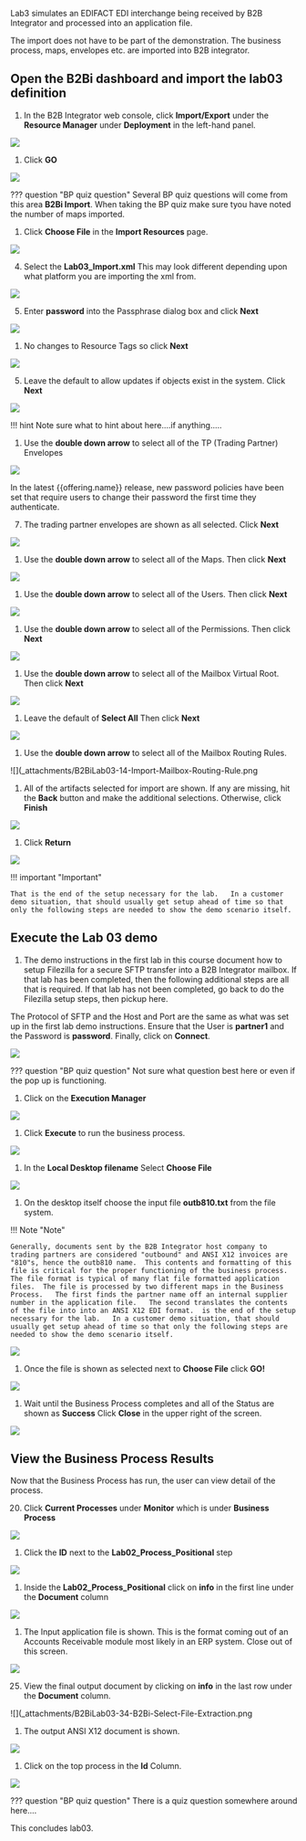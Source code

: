 Lab3 simulates an EDIFACT EDI interchange being received by B2B Integrator and processed into an application file.

The import does not have to be part of the demonstration.   The business process, maps,  envelopes etc. are imported into B2B integrator.  

## Open the B2Bi dashboard and import the lab03 definition

1. In the B2B Integrator web console, click **Import/Export** under the **Resource Manager** under **Deployment** in the left-hand panel.

![](_attachments/B2BiLab03-01-Go-To-Import.png)

1. Click **GO** 
   
![](_attachments/B2BiLab03-02-Select-Go-To-Import.png)

??? question "BP quiz question"
    Several BP quiz questions will come from this area **B2Bi Import**. When taking the BP quiz make sure tyou have noted the number of maps imported.

1. Click **Choose File** in the **Import Resources** page.

![](_attachments/B2BiLab03-03-Click-Choose-File.png)

4. Select the **Lab03_Import.xml**  This may look different depending upon what platform you are importing the xml from.

![](_attachments/B2BiLab03-04-Select-File-From-Desktop.png)

5. Enter **password** into the Passphrase dialog box and click **Next**

![](_attachments/B2BiLab03-05-Enter-Import-password.png)

1. No changes to Resource Tags so click **Next** 

![](_attachments/B2BiLab03-06-Skip-Create-Resource-Tag.png)

5. Leave the default to allow updates if objects exist in the system.   Click **Next**



![](_attachments/B2BiLab03-06-Accept-Update-Objects-Default.png)

!!! hint
    Note sure what to hint about here....if anything.....

1. Use the **double down arrow** to select all of the TP (Trading Partner) Envelopes

![](_attachments/B2BiLab03-07-Import-TP-Envelopes.png)


In the latest {{offering.name}} release, new password policies have been set that require users to change their password the first time they authenticate. 

7. The trading partner envelopes are shown as all selected. Click **Next** 

![](_attachments/B2BiLab03-08-TP-Envelopes-Selected.png)


1. Use the **double down arrow** to select all of the Maps.  Then click **Next**

![](_attachments/B2BiLab03-09-Import-Maps.png)


1. Use the **double down arrow** to select all of the Users.  Then click **Next**

![](_attachments/B2BiLab03-10-Import-Users.png)


1. Use the **double down arrow** to select all of the Permissions.  Then click **Next**

![](_attachments/B2BiLab03-11-Import-Permissions.png)


1. Use the **double down arrow** to select all of the Mailbox Virtual Root.  Then click **Next**

![](_attachments/B2BiLab03-12-Import-Mailbox-Virtual-Root.png)

1. Leave the default of **Select All**  Then click **Next**

![](_attachments/B2BiLab03-13-Import-Mailbox-Metadata.png)

1. Use the **double down arrow** to select all of the Mailbox Routing Rules.  
   
![](_attachments/B2BiLab03-14-Import-Mailbox-Routing-Rule.png

1.    All of the artifacts selected for import are shown.   If any are missing, hit the **Back** button and make the additional selections.    Otherwise, click **Finish**

![](_attachments/B2BiLab03-15-Confirm-Import.png)


1.    Click **Return** 

![](_attachments/B2BiLab02-12-Return-From-Imports.png)

!!! important "Important"

    That is the end of the setup necessary for the lab.   In a customer demo situation, that should usually get setup ahead of time so that only the following steps are needed to show the demo scenario itself.


## Execute the Lab 03 demo

1.   The demo instructions in the first lab in this course document how to setup Filezilla for a secure SFTP transfer into a B2B Integrator mailbox. If that lab has been completed, then the following additional steps are all that is required.  If that lab has not been completed, go back to do the Filezilla setup steps, then pickup here.  

The Protocol of SFTP and the Host and Port are the same as what was set up in the first lab demo instructions.   Ensure that the User is **partner1** and the Password is **password**.  Finally, click on **Connect**.   

![](_attachments/B2BiLab03-20-Edit-Filezilla.png)


??? question "BP quiz question"
    Not sure what question best here or even if the pop up is functioning.

1.  Click on the **Execution Manager** 

![](_attachments/B2BiLab03-21-Filezilla-Connect.png)


1.   Click **Execute** to run the business process. 

![](_attachments/B2BiLab03-22-Filezilla-Select-File.png)

1.   In the **Local Desktop filename** Select **Choose File**  
   
![](_attachments/B2BiLab03-23-Filezilla-Open-Lab-03-Folder.png)


1.   On the desktop itself choose the input file **outb810.txt** from the file system.  
 
!!! Note "Note"

    Generally, documents sent by the B2B Integrator host company to trading partners are considered "outbound" and ANSI X12 invoices are "810"s, hence the outb810 name.  This contents and formatting of this file is critical for the proper functioning of the business process.  The file format is typical of many flat file formatted application files.  The file is processed by two different maps in the Business Process.   The first finds the partner name off an internal supplier number in the application file.   The second translates the contents of the file into into an ANSI X12 EDI format.  is the end of the setup necessary for the lab.   In a customer demo situation, that should usually get setup ahead of time so that only the following steps are needed to show the demo scenario itself.

![](_attachments/B2BiLab03-24-Filezilla-Inspect-File.png)

1.    Once the file is shown as selected next to **Choose File** click **GO!**

![](_attachments/B2BiLab03-25-Filezilla-Drag-File-To-Folder.png)

1.   Wait until the Business Process completes and all of the Status are shown as **Success** Click **Close** in the upper right of the screen.

![](_attachments/B2BiLab03-26-Filezilla-File-Was-Uploaded.png)

## View the Business Process Results

Now that the Business Process has run, the user can view detail of the process.  

20.   Click **Current Processes** under **Monitor** which is under **Business Process**

![](_attachments/B2BiLab03-30-B2Bi-Current-Process.png)

1.  Click the **ID** next to the **Lab02_Process_Positional** step
    
![](_attachments/B2BiLab03-31-B2Bi-Select-Bootstrap.png)

1.    Inside the  **Lab02_Process_Positional** click on **info** in the first line under the **Document** column

![](_attachments/B2BiLab03-32-B2Bi-Show-Bootstrap.png)

1.   The Input application file is shown.  This is the format coming out of an Accounts Receivable module most likely in an ERP system.  Close out of this screen.

![](_attachments/B2BiLab03-33-B2Bi-Show-Bootstrap-Metadata.png)


25.  View the final output document by clicking on **info** in the last row under the **Document** column. 

![](_attachments/B2BiLab03-34-B2Bi-Select-File-Extraction.png

1.    The output ANSI X12 document is shown.   

![](_attachments/B2BiLab03-35-B2Bi-Select-Translated-File.png)

1.   Click on the top process in the **Id** Column.

![](_attachments/B2BiLab03-36-B2Bi-Show-Translated-File.png)

??? question "BP quiz question"
    There is a quiz question somewhere around here....


This concludes lab03. 

